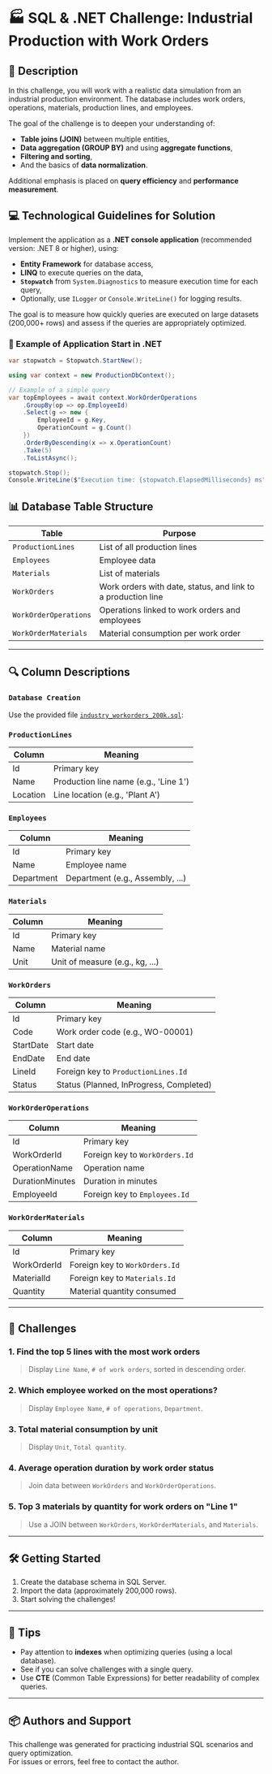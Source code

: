 # 🏭 SQL & .NET Challenge: Industrial Production with Work Orders

## 📘 Description

In this challenge, you will work with a realistic data simulation from an industrial production environment. The database includes work orders, operations, materials, production lines, and employees.

The goal of the challenge is to deepen your understanding of:

- **Table joins (JOIN)** between multiple entities,
- **Data aggregation (GROUP BY)** and using **aggregate functions**,
- **Filtering and sorting**,
- And the basics of **data normalization**.

Additional emphasis is placed on **query efficiency** and **performance measurement**.

## 💻 Technological Guidelines for Solution

Implement the application as a **.NET console application** (recommended version: .NET 8 or higher), using:

- **Entity Framework** for database access,
- **LINQ** to execute queries on the data,
- **`Stopwatch`** from `System.Diagnostics` to measure execution time for each query,
- Optionally, use `ILogger` or `Console.WriteLine()` for logging results.

The goal is to measure how quickly queries are executed on large datasets (200,000+ rows) and assess if the queries are appropriately optimized.

### 📌 Example of Application Start in .NET

```csharp
var stopwatch = Stopwatch.StartNew();

using var context = new ProductionDbContext();

// Example of a simple query
var topEmployees = await context.WorkOrderOperations
    .GroupBy(op => op.EmployeeId)
    .Select(g => new {
        EmployeeId = g.Key,
        OperationCount = g.Count()
    })
    .OrderByDescending(x => x.OperationCount)
    .Take(5)
    .ToListAsync();

stopwatch.Stop();
Console.WriteLine($"Execution time: {stopwatch.ElapsedMilliseconds} ms");
```

## 📊 Database Table Structure

| Table               | Purpose                                                              |
|---------------------|----------------------------------------------------------------------|
| `ProductionLines`    | List of all production lines                                          |
| `Employees`          | Employee data                                                         |
| `Materials`          | List of materials                                                     |
| `WorkOrders`         | Work orders with date, status, and link to a production line          |
| `WorkOrderOperations`| Operations linked to work orders and employees                        |
| `WorkOrderMaterials` | Material consumption per work order                                   |

---

## 🔍 Column Descriptions

### `Database Creation`
Use the provided file [`industry_workorders_200k.sql`](industry_workorders_200k.sql):

### `ProductionLines`
| Column   | Meaning                                  |
|----------|------------------------------------------|
| Id       | Primary key                             |
| Name     | Production line name (e.g., 'Line 1')    |
| Location | Line location (e.g., 'Plant A')         |

### `Employees`
| Column    | Meaning                                  |
|-----------|------------------------------------------|
| Id        | Primary key                             |
| Name      | Employee name                           |
| Department| Department (e.g., Assembly, ...)        |

### `Materials`
| Column | Meaning                                 |
|--------|-----------------------------------------|
| Id     | Primary key                            |
| Name   | Material name                          |
| Unit   | Unit of measure (e.g., kg, ...)         |

### `WorkOrders`
| Column   | Meaning                                    |
|----------|--------------------------------------------|
| Id       | Primary key                               |
| Code     | Work order code (e.g., WO-00001)          |
| StartDate| Start date                                |
| EndDate  | End date                                  |
| LineId   | Foreign key to `ProductionLines.Id`       |
| Status   | Status (Planned, InProgress, Completed)   |

### `WorkOrderOperations`
| Column         | Meaning                                 |
|----------------|-----------------------------------------|
| Id             | Primary key                            |
| WorkOrderId    | Foreign key to `WorkOrders.Id`         |
| OperationName  | Operation name                         |
| DurationMinutes| Duration in minutes                    |
| EmployeeId     | Foreign key to `Employees.Id`          |

### `WorkOrderMaterials`
| Column     | Meaning                                |
|------------|----------------------------------------|
| Id         | Primary key                           |
| WorkOrderId| Foreign key to `WorkOrders.Id`        |
| MaterialId | Foreign key to `Materials.Id`         |
| Quantity   | Material quantity consumed            |

---

## 🎯 Challenges

### 1. Find the top 5 lines with the most work orders
> Display `Line Name`, `# of work orders`, sorted in descending order.

### 2. Which employee worked on the most operations?
> Display `Employee Name`, `# of operations`, `Department`.

### 3. Total material consumption by unit
> Display `Unit`, `Total quantity`.

### 4. Average operation duration by work order status
> Join data between `WorkOrders` and `WorkOrderOperations`.

### 5. Top 3 materials by quantity for work orders on "Line 1"
> Use a JOIN between `WorkOrders`, `WorkOrderMaterials`, and `Materials`.

---

## 🛠️ Getting Started

1. Create the database schema in SQL Server.
2. Import the data (approximately 200,000 rows).
3. Start solving the challenges!

---

## 📌 Tips

- Pay attention to **indexes** when optimizing queries (using a local database).
- See if you can solve challenges with a single query.
- Use **CTE** (Common Table Expressions) for better readability of complex queries.

---

## 📦 Authors and Support

This challenge was generated for practicing industrial SQL scenarios and query optimization.  
For issues or errors, feel free to contact the author.
